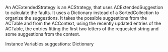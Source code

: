 An ACExtendedStrategy is an ACStrategy, that uses ACExtendedSuggestion to calculate the faults. It uses a Dictionary instead of a SortedCollection to organize the suggestions.
It takes the possible suggestions from the ACTable and from the ACContext, using the recently updated entries of the ACTable, the entries fitting the first two letters of the requested string and some suggestions from the context.

Instance Variables
	suggestions: Dictionary